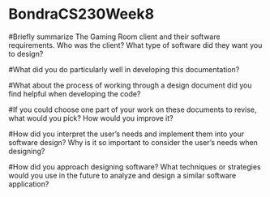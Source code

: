 # BondraCS230Week8

#Briefly summarize The Gaming Room client and their software requirements. Who was the client? What type of software did they want you to design?


#What did you do particularly well in developing this documentation?


#What about the process of working through a design document did you find helpful when developing the code?


#If you could choose one part of your work on these documents to revise, what would you pick? How would you improve it?


#How did you interpret the user’s needs and implement them into your software design? Why is it so important to consider the user’s needs when designing?


#How did you approach designing software? What techniques or strategies would you use in the future to analyze and design a similar software application?

